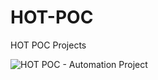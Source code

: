 # HOT-POC
HOT POC Projects

![HOT POC - Automation Project](https://github.com/user-attachments/assets/734ba0ba-9505-41e8-b27f-b4747a98f51f)

